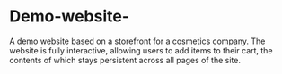 # Demo-website-
A demo website based on a storefront for a cosmetics company. The website is fully interactive, allowing users to add items to their cart, the contents of which stays persistent across all pages of the site.
